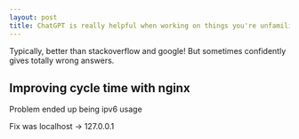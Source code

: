 ```yaml
---
layout: post
title: ChatGPT is really helpful when working on things you're unfamiliar with
---
```


Typically, better than stackoverflow and google! But sometimes confidently gives totally wrong answers.

## Improving cycle time with nginx 

Problem ended up being ipv6 usage

Fix was localhost -> 127.0.0.1

##